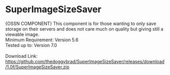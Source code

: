 # SuperImageSizeSaver
{OSSN COMPONENT} This component is for those wanting to only save storage on their servers and does not care much on quality but giving still a viewable image.
<br>
Minimum Requirement: Version 5.6
<br>
Tested up to: Version 7.0
<br>
<br>
Download Link: https://github.com/thedoggybrad/SuperImageSizeSaver/releases/download/1.0f/SuperImageSizeSaver.zip
